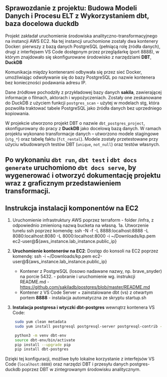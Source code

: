 ## Sprawozdanie z projektu: Budowa Modeli Danych i Procesu ELT z Wykorzystaniem dbt, baza docelowa duckdb

Projekt zakładał uruchomienie środowiska analityczno-transformacyjnego na instancji AWS EC2. Na tej instancji uruchomione zostały dwa kontenery Docker: pierwszy z bazą danych PostgreSQL (pełniącą rolę źródła danych), drugi z interfejsem VS Code dostępnym przez przeglądarkę (port 8888), w którym znajdowało się skonfigurowane środowisko z narzędziami **DBT**, **DuckDB** 

Komunikacja między kontenerami odbywała się przez sieć Docker, umożliwiając odwoływanie się do bazy PostgreSQL po nazwie kontenera bez konieczności podawania adresu IP.

Dane źródłowe pochodziły z przykładowej bazy danych **sakila**, zawierającej informacje o filmach, aktorach i wypożyczeniach. Zostały one zeskanowane do DuckDB z użyciem funkcji `postgres_scan` - użytej w modelach stg, która pozwoliła traktować tabele PostgreSQL jako źródła danych bez uprzedniego kopiowania.

W projekcie utworzono projekt DBT o nazwie `dbt_postgres_project`, skonfigurowany do pracy z **DuckDB** jako docelową bazą danych. W ramach projektu wykonano transformacje danych – utworzono modele stagingowe (`stg_*`) oraz tabelę faktu (`fct_rental`). Modele zostały przetestowane przy użyciu wbudowanych testów DBT (`unique`, `not_null`) oraz testów własnych.

Po wykonaniu `dbt run`, `dbt test` i `dbt docs generate` uruchomiono `dbt docs serve`, by wygenerować i otworzyć dokumentację projektu wraz z graficznym przedstawieniem transformacji.
---

## Instrukcja instalacji komponentów na EC2

1. Uruchomienie infrastruktury AWS poprzez terraform - folder /infra, z odpowiednio zmienioną nazwą bucketa na własną.
1a. Utworzenie tunelu ssh poprzez komendę:
ssh -N -f -L 8888:localhost:8888 -L 8080:localhost:8080 -L 8000:localhost:8000 -i ~/Downloads/kp.pem ec2-user@${aws_instance.lab_instance.public_ip}

2. **Uruchomienie kontenerów na EC2**:
Dostęp do konsoli na EC2 poprzez komendę: 
ssh -i ~/Downloads/kp.pem ec2-user@${aws_instance.lab_instance.public_ip}

   * Kontener z PostgreSQL (losowo nadawane nazwy, np. brave_snyder) na porcie 5432. - pobranie i uruchomienie wg. instrukcji README.md - https://github.com/sakiladb/postgres/blob/master/README.md
   * Kontener z VS Code Server + zainstalowane dbt (vs) z otwartym portem **8888** - instalacja automatyczna ze skryptu startup.sh

3. **Instalacja postgresa i wtyczki dbt-postgres** wewnątrz kontenera VS Code:

   ```bash
    sudo yum clean metadata
    sudo yum install postgresql postgresql-server postgresql-contrib -y

    python3 -m venv dbt-env
    source dbt-env/bin/activate
    pip install --upgrade pip
    pip install dbt-postgres

   ```

Dzięki tej konfiguracji, możliwe było lokalne korzystanie z interfejsów VS Code (`localhost:8888`) oraz narzędzi DBT i przesyłu danych postgres-duckdb poprzez DBT w zintegrowanym środowisku analitycznym.
